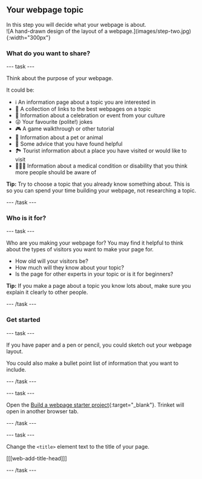## Your webpage topic
 
<div style="display: flex; flex-wrap: wrap">
<div style="flex-basis: 200px; flex-grow: 1; margin-right: 15px;">
In this step you will decide what your webpage is about.
</div>
<div>
![A hand-drawn design of the layout of a webpage.](images/step-two.jpg){:width="300px"}
</div>
</div>

### What do you want to share?

--- task ---

Think about the purpose of your webpage.

It could be:

+ ℹ️ An information page about a topic you are interested in
+ 🔗 A collection of links to the best webpages on a topic
+ 🧧 Information about a celebration or event from your culture
+ 😜 Your favourite (polite!) jokes
+ 🎮 A game walkthrough or other tutorial
+ 🐙 Information about a pet or animal
+ 💬 Some advice that you have found helpful
+ 🏞️ Tourist information about a place you have visited or would like to visit
+ 👩🏿‍🦼 Information about a medical condition or disability that you think more people should be aware of 

**Tip:** Try to choose a topic that you already know something about. This is so you can spend your time building your webpage, not researching a topic.

--- /task ---

### Who is it for?

--- task ---

Who are you making your webpage for? You may find it helpful to think about the types of visitors you want to make your page for. 

+ How old will your visitors be? 
+ How much will they know about your topic? 
+ Is the page for other experts in your topic or is it for beginners? 

**Tip:** If you make a page about a topic you know lots about, make sure you explain it clearly to other people.

--- /task ---

### Get started

--- task ---

If you have paper and a pen or pencil, you could sketch out your webpage layout. 

You could also make a bullet point list of information that you want to include. 

--- /task ---

--- task ---

Open the [Build a webpage starter project](https://trinket.io/embed/html/a61473a691){:target="_blank"}. Trinket will open in another browser tab.

--- /task ---

--- task ---

Change the `<title>` element text to the title of your page. 

[[[web-add-title-head]]]

--- /task ---

